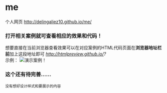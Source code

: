 # me
个人网页 http://delingaliez10.github.io/me/
### 打开相关案例就可查看相应的效果和代码！  
想要直接在当前浏览器查看效果可以在对应案例的HTML代码页面在**浏览器地址栏前**加上这段地址即可
*http://htmlpreview.github.io/?*  
示例： ![演示案例！](https://github.com/DelingAlieZ10/smallDemo/blob/master/demo01.png) 

### 这个还有待完善……
    没有想好设计样式和要展示的内容


